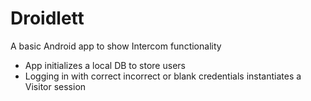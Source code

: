 # Droidlett

A basic Android app to show Intercom functionality
- App initializes a local DB to store users
- Logging in with correct incorrect or blank credentials instantiates a Visitor session
